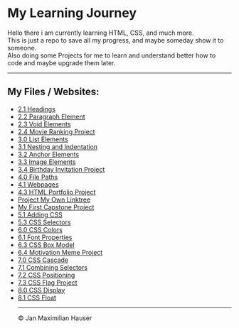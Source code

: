 <html lang="en">
    <head>
        <meta charset="UTF-8">
        <meta http-equiv="X-UA-Compatible" content="IE=edge">
        <meta name="viewport" content="width=device-width, initial-scale=1.0">
        <link 
        rel="stylesheet" 
        href="style.css"
        />
    </head>
    <body>
        <h1>My Learning Journey</h1>
            <p>Hello there i am currently learning HTML, CSS, and much more. 
            <br />
            This is just a repo to save all my progress, and maybe someday show it to someone.<br /> 
            Also doing some Projects for me to learn and understand better how to code and maybe upgrade them later.</p> 
            <hr/>
        <h2>My Files / Websites:</h2>
            <ul>
                <li>
                    <a href="2.1 Heading Element/index.html">
                    2.1 Headings
                    </a>
                <li>
                    <a href="2.2 Paragraph Element/index.html">
                    2.2 Paragraph Element
                    </a>
                <li>
                    <a href="2.3 Void Elements/index.html">
                    2.3 Void Elements
                    </a>
                <li>
                    <a href="2.4 Movie Ranking Project/index.html">
                    2.4 Movie Ranking Project
                    </a>
                <li>
                    <a href="3.0 List Elements/index.html">
                    3.0 List Elements
                    </a>
                <li>
                    <a href="3.1 Nesting and Indentation/index.html">
                    3.1 Nesting and Indentation
                    </a>
                <li>
                    <a href="3.2 Anchor Elements/index.html">
                    3.2 Anchor Elements
                    </a>
                <li>
                    <a href="3.3 Image Elements/index.html">
                    3.3 Image Elements
                    </a>
                <li>
                    <a href="3.4 Birthday Invite Project/index.html">
                    3.4 Birthday Invitation Project
                    </a>
                <li>
                    <a href="4.0 File Paths/Folder0/index.html">
                    4.0 File Paths
                    </a>
                <li>
                    <a href="4.1+Webpages/index.html">
                    4.1 Webpages
                    </a>
                <li>
                    <a href="4.3 HTML Porfolio Project/index.html">
                    4.3 HTML Portfolio Project
                    </a>
                <li>
                    <a href="[Project]My Own Linktree/index.html">
                    Project My Own Linktree
                    </a>
                <li>
                    <a href="Capstone Project 1">
                    My First Capstone Project
                    </a>
                <li>
                    <a href="5.1. Adding CSS/index.html">
                    5.1 Adding CSS
                    </a>
                <li>
                    <a href="5.3 CSS Selectors/index.html">
                    5.3 CSS Selectors
                    </a>
                <li>
                    <a href="6.0 CSS Colors/index.html">
                    6.0 CSS Colors
                    </a>
                <li>
                    <a href="6.1+Font+Properties/index.html">
                    6.1 Font Properties
                    </a>
                <li>
                    <a href="6.3 CSS Box Model/index.html">
                    6.3 CSS Box Model
                    </a>
                <li>
                    <a href="6.4 Motivation Meme Project/index.html">
                    6.4 Motivation Meme Project
                    </a>            
                <li>
                    <a href="7.0+CSS+Cascade/index.html">
                    7.0 CSS Cascade
                    </a>    
                <li>
                    <a href="7.1 Combining Selectors/index.html">
                    7.1 Combining Selectors
                    </a>    
                <li>
                    <a href="7.2 CSS Positioning/index.html">
                    7.2 CSS Positioning
                    </a>   
                <li>
                    <a href="7.3 CSS Flag Project/index.html">
                    7.3 CSS Flag Project
                    </a>
                <li>
                    <a href="8.0 CSS Display/index.html">
                    8.0 CSS Display
                    </a>  
                <li>
                    <a href="8.1 CSS Float/index.html">
                    8.1 CSS Float
                    </a>  
<hr/> 
<footer>
© Jan Maximilian Hauser
</footer>